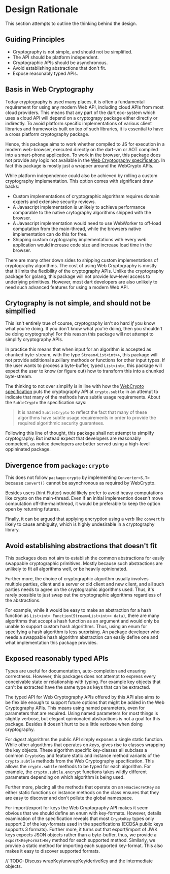 Design Rationale
================
This section attempts to outline the thinking behind the design.

Guiding Principles
------------------

 * Cryptography is not simple, and should not be simplified.
 * The API should be platform independent.
 * Cryptographic APIs should be asynchronous.
 * Avoid establishing abstractions that don't fit.
 * Expose reasonably typed APIs.

Basis in Web Cryptography
-------------------------
Today cryptography is used many places, it is often a fundamental requirement
for using any modern Web API, including cloud APIs from most cloud providers.
This means that any part of the dart eco-system which uses a cloud API will
depend on a cryptograpy package either directly or indirectly. To avoid platform
specific implementations of various client libraries and frameworks built
on top of such libraries, it is essential to have a cross platform cryptography
package.

Hence, this package aims to work whether compiled to JS for execution in a
modern web-browser, executed directly on the dart-vm or AOT compiled into a
smart-phone application. To work in the browser, this package does not provide
any logic not available in the [Web Cryptography specification][1]. In fact
this package is mostly just a wrapper around the WebCrypto APIs.

While platform independence could also be achieved by rolling a custom
cryptography implementation. This option comes with significant draw backs:

 * Custom implementations of cryptographic algorithsm requires domain experts
   and extensive security reviews.
 * A Javascript implementation is unlikely to achieve performance comparable to
   the native crytography algorithms shipped with the browser.
 * A Javascript implementation would need to use WebWorker to off-load
   computation from the main-thread, while the browsers native implementation
   can do this for free.
 * Shipping custom cryptography implementations with every web application would
   increase code size and increase load time in the browser.

There are many other down sides to shipping custom implementations of
cryptography algorithms. The cost of using Web Cryptography is mostly that it
limits the flexibility of the cryptography APIs. Unlike the cryptography package
for golang, this package will not provide low-level access to underlying
primitives. However, most dart developers are also unlikely to need such
advanced features for using a modern Web API.

Crytography is not simple, and should not be simplfied
------------------------------------------------------
This isn't entirely true of course, cryptography isn't so hard _if_ you know
what you're doing. If you don't know what you're doing, then you shouldn't be
doing cryptography! For this reason this package will not attempt to simplify
cryptography APIs.

In practice this means that when input for an algorithm is accepted as chunked
byte-stream, with the type `Stream<List<int>>`, this package will not provide
additional auxiliary methods or functions for other input types. If the user
wants to process a byte-buffer, typed `List<int>`, this package will expect the
user to know (or figure out) how to transform this into a chunked byte-stream.

The thinking to not over simplify is in line with how the
[WebCrypto specification][1] puts the cryptography API at `crypto.subtle` in an
attempt to indicate that many of the methods have subtle usage requirements.
About the `SubleCrypto` the specification says:

> It is named `SubtleCrypto` to reflect the fact that many of these algorithms
> have subtle usage requirements in order to provide the required algorithmic
> security guarantees.

Following this line of thought, this package shall not attempt to simplify
cryptography. But instead expect that developers are reasonably competent, as
notice developers are better served using a high-level oppininated package.

[1]: https://www.w3.org/TR/WebCryptoAPI/

Divergence from `package:crypto`
--------------------------------
This does not follow `package:crypto` by implementing `Converter<S,T>`
because `convert()` cannot be asynchronous as required by WebCrypto.

Besides users (hint Flutter) would likely prefer to avoid heavy computations
like crypto on the main-thread. Even if an initial implemention doesn't move
computation off-the-mainthread, it would be preferable to keep the option open
by returning futures.

Finally, it can be argued that applying encryption using a _verb_ like
`convert` is likely to cause ambiguity, which is highly undesirable in
a cryptography library.


Avoid establishing abstractions that doesn't fit
------------------------------------------------
This packages does not aim to establish the common abstractions for easily
swappable cryptographic primitives. Mostly because such abstractions are
unlikely to fit all algorithms well, or be heavily opinionated.

Further more, the choice of cryptographic algorithm usually involves multiple
parties, client and a server or old client and new client, and all such parties
needs to agree on the cryptographic algorithms used. Thus, it's rarely possible
to just swap out the cryptographic algorithms regardless of the abstractions.

For example, while it would be easy to make an abstraction for a hash function
as `List<int> Function(Stream<List<int>> data)`, there are many algorithms that
accept a hash function as an argument and would only be unable to support custom
hash algorithms. Thus, using an enum for specifying a hash algorithm is less
surprising. An package developer who needs a swappable hash algorithm
abstraction can easily define one and what implementation this package provides.

Exposed reasonably typed APIs
-----------------------------
Types are useful for documentation, auto-completion and ensuring correctness.
However, this packages does not attempt to express every conceivable state
or relationship with typing. For example key objects that can't be extracted
have the same type as keys that can be extracted.

The typed API for Web Cryptography APIs offered by this API also aims to be
flexible enough to support future options that might be added in the
Web Cryptography APIs. This means using named parameters, even for parameters
that are required. Using named parameters for most things is slightly verbose,
but elegant opinionated abstractions is not a goal for this package. Besides it
doesn't hurt to be a little verbose when doing cryptography.

For _digest_ algorithms the public API simply exposes a single static function.
While other algorithms that operates on _keys_, gives rise to classes wrapping
the key objects. These algorithm specific key-classes all subclass a common
`CryptoKey` and feature static and instance method variants of the
`crypto.subtle` methods from the Web Cryptography specification. This allows
the `crypto.subtle` methods to be typed for each algorithm. For example, the
`crypto.subtle.encrypt` functions takes wildly different parameters depending on
which algorithm is being used.

Further more, placing all the methods that operate on an `HmacSecretKey` as
either static functions or instance methods on the class ensures that they are
easy to discover and don't pollute the global namespace.

For import/export for keys the Web Cryptography API makes it seem obvious that
we should define an enum with key-formats. However, details examination of the
specification reveals that most `CryptoKey` types only support 2 of the
key-formats used in the specifications (ECDSA public keys supports 3 formats).
Further more, it turns out that export/import of JWK keys expects JSON objects
rather than a byte-buffer, thus, we provide a `export<KeyFormat>Key` method
for each supported method. Similarly, we provide a static method for importing
each supported key-format. This also makes it easy to discover supported formats.

// TODO: Discuss wrapKey/unwrapKey/deriveKey and the intermediate objects.

